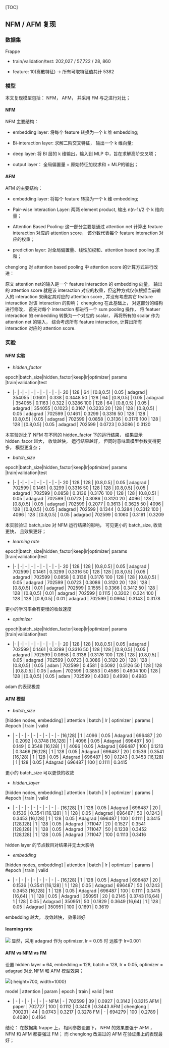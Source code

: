 [TOC]

## NFM / AFM 复现

### 数据集

Frappe 

- train/validation/test: 202,027 / 57,722 / 28, 860

- feature: 10(离散特征) -> 所有可取特征值共计 5382 

###  模型

本文复现模型包括： NFM， AFM， 并采用 FM 与之进行对比；

####  NFM

NFM 主要结构：

- embedding layer: 将每个 feature 转换为一个 k 维 embedding;

- Bi-interaction layer: 求解二阶交叉特征， 输出一个 k 维向量; 

- deep layer: 将 BI 层的 k 维输出，输入到 MLP 中，旨在求解高阶交叉项；

- output layer： 全局偏置量 + 原始特征加权求和 + MLP的输出；

#### AFM

AFM 的主要结构：

- embedding layer: 将每个 feature 转换为一个 k 维 embedding;

- Pair-wise Interaction Layer: 两两 element product, 输出 n(n-1)/2 个 k 维向量；

- Attention Based Pooling: 这一部分主要是通过 attention net 计算出 feature interaction 对应的 attention score， 该分数代表每个 feature interaction 对应的权重；

- prediction layer: 对全局偏置量、线性加权和、attention based pooling 求和；


chenglong 对 attention based pooling 中 attention score 的计算方式进行改进：

原文 attention net的输入是一个 feature interaction 的 embedding 向量， 输出的 attention score 就是该 interaction 对应的权重，但这种方式仅仅根据当前输入的 interaction 来确定其对应的 attention score , 并没有考虑其它 feature interaction 对该 interaction 的影响； chenglong 在此基础上， 对这部分的结构进行修改， 首先对每个 interaction 都进行一个 sum pooling 操作， 将 featuer interaction 的 embedding 转换为一个对应的 scalar， 再将所有的 scalar 作为 attention net 的输入， 综合考虑所有 feature interaction, 计算出所有 interaction 对应的 attention score.


### 实验


#### NFM 实验

- *hidden_factor*
    
epoch|batch_size|hidden_factor|keep|lr|optimizer| params |train|validation|test
-  |- | -| - | - |   -  |   -  |  - | - |-
20    | 128 | 64 | [0.8,0.5] | 0.05 | adagrad   | 354055 | 0.1601 | 0.338 | 0.3448
50    | 128 | 64 | [0.8,0.5] | 0.05 | adagrad   | 354055 | 0.1163 | 0.322 | 0.3286
100  | 128 | 64 | [0.8,0.5] | 0.05 | adagrad   | 354055 | 0.1023 | 0.3167 | 0.3233
20    | 128 | 128 | [0.8,0.5] | 0.05 | adagrad | 702599 | 0.1461 | 0.3299 | 0.3316
50    | 128 | 128 | [0.8,0.5] | 0.05 | adagrad | 702599 | 0.0858 | 0.3136 | 0.3176
100  | 128 | 128 | [0.8,0.5] | 0.05 | adagrad | 702599 | 0.0723 | 0.3086 | 0.3120

本实验对比了 NFM 在不同的 hidden_factor 下的运行结果， 结果显示 hidden_facor 越大， 收敛越快， 运行结果越好， 但同时意味着模型参数变得更多， 模型更复杂；

- *batch_size*

epoch|batch_size|hidden_factor|keep|lr|optimizer| params |train|validation|test
-  |- | -| - | - |   -  |   -  |  - | - |-
20    | 128 | 128 | [0.8,0.5] | 0.05 | adagrad | 702599 | 0.1461 | 0.3299 | 0.3316
50    | 128 | 128 | [0.8,0.5] | 0.05 | adagrad | 702599 | 0.0858 | 0.3136 | 0.3176
100  | 128 | 128 | [0.8,0.5] | 0.05 | adagrad | 702599 | 0.0723 | 0.3086 | 0.3120
20    | 4096 | 128 | [0.8,0.5] | 0.05 | adagrad | 702599 |  0.2077 | 0.3613 | 0.3625
50    | 4096 | 128 | [0.8,0.5] | 0.05 | adagrad | 702599 |  0.1344 | 0.3284 | 0.3312
100  | 4096 | 128 | [0.8,0.5] | 0.05 | adagrad | 702599 |  0.1060 | 0.3191 | 0.3209

本实验验证 batch_size 对 NFM 运行结果的影响，  可见更小的 batch_size, 收敛更快， 且效果更好；

- *learning rate*

epoch|batch_size|hidden_factor|keep|lr|optimizer| params |train|validation|test
-  |- | -| - | - |   -  |   -  |  - | - |-
20    | 128 | 128 | [0.8,0.5] | 0.05 | adagrad | 702599 | 0.1461 | 0.3299 | 0.3316
50    | 128 | 128 | [0.8,0.5] | 0.05 | adagrad | 702599 | 0.0858 | 0.3136 | 0.3176
100  | 128 | 128 | [0.8,0.5] | 0.05 | adagrad | 702599 | 0.0723 | 0.3086 | 0.3120
20    | 128 | 128 | [0.8,0.5] | 0.01 | adagrad | 702599 | 0.1555 | 0.3366 | 0.3412
50    | 128 | 128 | [0.8,0.5] | 0.01 | adagrad | 702599 | 0.1115 | 0.3202 | 0.324
100  | 128 | 128 | [0.8,0.5] | 0.01 | adagrad | 702599 | 0.0964 | 0.3143 | 0.3178

更小的学习率会有更慢的收敛速度

- *optimizer*

epoch|batch_size|hidden_factor|keep|lr|optimizer| params |train|validation|test
-  |- | -| - | - |   -  |   -  |  - | - |-
20    | 128 | 128 | [0.8,0.5] | 0.05 | adagrad | 702599 | 0.1461 | 0.3299 | 0.3316
50    | 128 | 128 | [0.8,0.5] | 0.05 | adagrad | 702599 | 0.0858 | 0.3136 | 0.3176
100  | 128 | 128 | [0.8,0.5] | 0.05 | adagrad | 702599 | 0.0723 | 0.3086 | 0.3120
20    | 128 | 128 | [0.8,0.5] | 0.05 | adam | 702599 | 0.4581 | 0.5092 | 0.5126
50    | 128 | 128 | [0.8,0.5] | 0.05 | adam | 702599 | 0.3853 | 0.4586 | 0.4604
100  | 128 | 128 | [0.8,0.5] | 0.05 | adam | 702599 | 0.4383 | 0.4998 | 0.4983

adam 的表现极差



####  AFM 模型

- *batch_size*

[hidden nodes, embedding] | attention | batch | lr | optimizer | params | #epoch | train | valid
 - | - | - | - | - | - | - | - | - 
 [16,128] | 1 | 4096 | 0.05 | Adagrad | 696487  | 20   | 0.2092 | 0.3748
 [16,128] | 1 | 4096 | 0.05 | Adagrad | 696487  | 50   | 0.149 | 0.3548
 [16,128] | 1 | 4096 | 0.05 | Adagrad | 696487  | 100 | 0.1213 | 0.3466
 [16,128] | 1 | 128   | 0.05 | Adagrad | 696487  | 20   | 0.1536 | 0.3541
 [16,128] | 1 | 128   | 0.05 | Adagrad | 696487  | 50   | 0.1243 | 0.3453
 [16,128] | 1 | 128   | 0.05 | Adagrad | 696487  | 100 | 0.1111 | 0.3415

 更小的 batch_size 可以更快的收敛

 - *hidden_layer*

[hidden nodes, embedding] | attention | batch | lr | optimizer | params | #epoch | train | valid
 - | - | - | - | - | - | - | - | - 
 [16,128]   | 1 | 128   | 0.05 | Adagrad | 696487  | 20   | 0.1536 | 0.3541
 [16,128]   | 1 | 128   | 0.05 | Adagrad | 696487  | 50   | 0.1243 | 0.3453
 [16,128]   | 1 | 128   | 0.05 | Adagrad | 696487  | 100 | 0.1111 | 0.3415
 [128,128] | 1 | 128   | 0.05 | Adagrad | 711047  | 20   | 0.1527 | 0.3541
 [128,128] | 1 | 128   | 0.05 | Adagrad | 711047  | 50   | 0.1238 | 0.3452
 [128,128] | 1 | 128   | 0.05 | Adagrad | 711047  | 100 | 0.1113 | 0.3416

hidden  layer 的节点数目对结果并无太大影响

- *embedding*

[hidden nodes, embedding] | attention | batch | lr | optimizer | params | #epoch | train | valid
 - | - | - | - | - | - | - | - | - 
 [16,128]   | 1 | 128   | 0.05 | Adagrad | 696487  | 20   | 0.1536 | 0.3541
 [16,128]   | 1 | 128   | 0.05 | Adagrad | 696487  | 50   | 0.1243 | 0.3453
 [16,128]   | 1 | 128   | 0.05 | Adagrad | 696487  | 100 | 0.1111 | 0.3415
 [16,64]     | 1 | 128   | 0.05 | Adagrad | 350951  | 20   | 0.2145 | 0.3743
 [16,64]     | 1 | 128   | 0.05 | Adagrad | 350951  | 50   | 0.1829 | 0.3649
 [16,64]     | 1 | 128   | 0.05 | Adagrad | 350951  | 100 | 0.1691 | 0.3619

embedding 越大， 收敛越快， 效果越好


#### learning rate

![](https://betterxys.github.io/styles/images/ctrfigs/afm_learning_rate.png)
显然，采用 adagrad 作为 optimizer,  lr = 0.05 时 远胜于 lr=0.001

    
#### AFM vs NFM vs FM

设置 hidden layer = 64, embedding = 128, batch = 128, lr = 0.05, optimizer = adagrad 对比 NFM 和 AFM 模型效果；

![](https://betterxys.github.io/styles/images/ctrfigs/afmVSnfm.png){:height=700, width=1000}


model |  attention | param | epoch | train | valid | test
 -  |   -  |  -  |  -  |  - | - | -
NFM     | -          |      702599      | 39      | 0.0927 | 0.3142 | 0.3215 
AFM     | paper          |      702727      | 100      | 0.1112 | 0.3408 | 0.3443
AFM     | chenglong          |      700231      | 44      | 0.0743 | 0.3217 | 0.3278
FM       | -          |      694279      | 100      | 0.2789 | 0.4080 | 0.4164

结论： 在数据集 frappe 上， 相同参数设置下， NFM 的效果要强于 AFM ， NFM 和 AFM 都要强过 FM； 而 chenglong 改进过的 AFM 在验证集上的表现最好；
